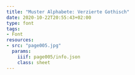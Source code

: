```yaml
---
title: "Muster Alphabete: Verzierte Gothisch"
date: 2020-10-22T20:55:43+02:00
type: font
tags:
- Font
resources:
- src: "page005.jpg"
  params:
    iiif: page005/info.json
    class: sheet
---
```

